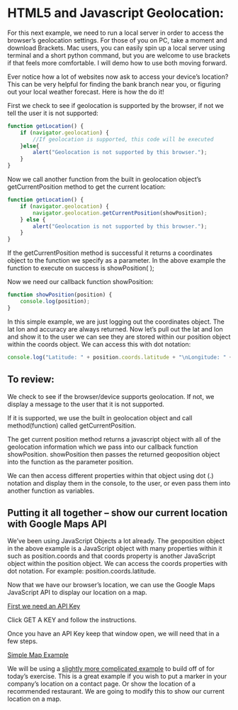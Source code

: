 # HTML5 and Javascript Geolocation:

For this next example, we need to run a local server in order to access the browser’s geolocation settings. For those of you on PC, take a moment and download Brackets. Mac users, you can easily spin up a local server using terminal and a short python command, but you are welcome to use brackets if that feels more comfortable. I will demo how to use both moving forward.

Ever notice how a lot of websites now ask to access your device’s location? This can be very helpful for finding the bank branch near you, or figuring out your local weather forecast. Here is how the do it!

First we check to see if geolocation is supported by the browser, if not we tell the user it is not supported:

```javascript
function getLocation() {
	if (navigator.geolocation) {
		//If geolocation is supported, this code will be executed
	}else{
		alert("Geolocation is not supported by this browser.");
	}
}
```

Now we call another function from the built in geolocation object’s getCurrentPosition method to get the current location:

```javascript
function getLocation() {
	if (navigator.geolocation) {
		navigator.geolocation.getCurrentPosition(showPosition);
	} else {
		alert("Geolocation is not supported by this browser.");
	}
}
```

If the getCurrentPosition method is successful it returns a coordinates object to the function we specify as a parameter.  In the above example the function to execute on success is showPosition( );

Now we need our callback function showPosition:
```javascript
function showPosition(position) {
	console.log(position);
}
```

In this simple example, we are just logging out the coordinates object. The lat lon and accuracy are always returned. Now let’s pull out the lat and lon and show it to the user we can see they are stored within our position object within the coords object. We can access this with dot notation:
```javascript
console.log("Latitude: " + position.coords.latitude + "\nLongitude: " + position.coords.longitude);
```

## To review:

We check to see if the browser/device supports geolocation. If not, we display a message to the user that it is not supported.

If it is supported, we use the built in geolocation object and call method(function) called getCurrentPosition.

The get current position method returns a javascript object with all of the geolocation information which we pass into our callback function showPosition.
showPosition then passes the returned geoposition object into the function as the parameter position.

We can then access different properties within that object using dot (.) notation and display them in the console, to the user, or even pass them into another function as variables.

## Putting it all together – show our current location with Google Maps API

We’ve been using JavaScript Objects a lot already. The geoposition object in the above example is a JavaScript object with many properties within it such as position.coords and that coords property is another JavaScript object within the position object. We can access the coords properties with dot notation. For example: position.coords.latitude.

Now that we have our browser’s location, we can use the Google Maps JavaScript API to display our location on a map.

[First we need an API Key](https://developers.google.com/maps/documentation/javascript/)

Click GET A KEY and follow the instructions.

Once you have an API Key keep that window open, we will need that in a few steps.

[Simple Map Example](https://developers.google.com/maps/documentation/javascript/examples/map-simple)

We will be using a [slightly more complicated example](https://developers.google.com/maps/documentation/javascript/examples/marker-simple) to build off of for today’s exercise. This is a great example if you wish to put a marker in your company’s location on a contact page. Or show the location of a recommended restaurant. We are going to modify this to show our current location on a map.
